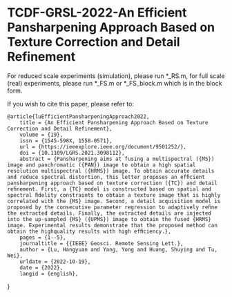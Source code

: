 # TCDF-GRSL-2022-An Efficient Pansharpening Approach Based on Texture Correction and Detail Refinement
 
For reduced scale experiments (simulation), please run *_RS.m, for full scale (real) experiments, please run *_FS.m or *_FS_block.m which is in the block form.

If you wish to cite this paper, please refer to:

    @article{luEfficientPansharpeningApproach2022,
        title = {An Efficient Pansharpening Approach Based on Texture Correction and Detail Refinement},
        volume = {19},
        issn = {1545-598X, 1558-0571},
        url = {https://ieeexplore.ieee.org/document/9501252/},
        doi = {10.1109/LGRS.2021.3098112},
        abstract = {Pansharpening aims at fusing a multispectral ({MS}) image and panchromatic ({PAN}) image to obtain a high spatial resolution multispectral ({HRMS}) image. To obtain accurate details and reduce spectral distortion, this letter proposes an efﬁcient pansharpening approach based on texture correction ({TC}) and detail reﬁnement. First, a {TC} model is constructed based on spatial and spectral ﬁdelity constraints to obtain a texture image that is highly correlated with the {MS} image. Second, a detail acquisition model is proposed by the consecutive parameter regression to adaptively reﬁne the extracted details. Finally, the extracted details are injected into the up-sampled {MS} ({UPMS}) image to obtain the fused {HRMS} image. Experimental results demonstrate that the proposed method can obtain the highquality results with high efﬁciency.},
        pages = {1--5},
        journaltitle = {{IEEE} Geosci. Remote Sensing Lett.},
        author = {Lu, Hangyuan and Yang, Yong and Huang, Shuying and Tu, Wei},
        urldate = {2022-10-19},
        date = {2022},
        langid = {english},
}